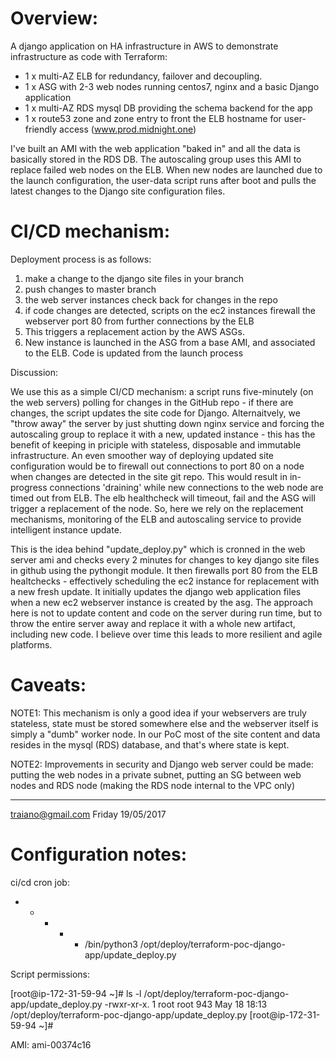 Overview:
=========

A django application on HA infrastructure in AWS to demonstrate infrastructure as code with Terraform:

- 1 x multi-AZ ELB for redundancy, failover and decoupling.
- 1 x ASG with 2-3 web nodes running centos7, nginx and a basic Django application 
- 1 x multi-AZ RDS mysql DB providing the schema backend for the app
- 1 x route53 zone and zone entry to front the ELB hostname for user-friendly access (www.prod.midnight.one)

I've built an AMI with the web application "baked in" and all the data is basically stored in the RDS DB. 
The autoscaling group uses this AMI to replace failed web nodes on the ELB.
When new nodes are launched due to the launch configuration, the user-data script runs after boot and pulls the latest changes to the Django site configuration files. 

CI/CD mechanism:
================

Deployment process is as follows:

1) make a change to the django site files in your branch
2) push changes to master branch
3) the web server instances check back for changes in the repo
4) if code changes are detected, scripts on the ec2 instances firewall the webserver port 80 from further connections by the ELB
5) This triggers a replacement action by the AWS ASGs.
6) New instance is launched in the ASG from a base AMI, and associated to the ELB. Code is updated from the launch process


Discussion:

We use this as a simple CI/CD mechanism: a script runs five-minutely (on the web servers) polling for changes in the GitHub repo - if there are changes, the script updates the site code for Django. 
Alternaitvely, we "throw away" the server by just shutting down nginx service and forcing the autoscaling group to replace it with a new, updated instance - this has the benefit of keeping in priciple with stateless, disposable and immutable infrastructure. 
An even smoother way of deploying updated site configuration would be to firewall out connections to port 80 on a node when changes are detected in the site git repo.
This would result in in-progress connections 'draining' while new connections to the web node are timed out from ELB. 
The elb healthcheck will timeout, fail and the ASG will trigger a replacement of the node. So, here we rely on the replacement mechanisms, monitoring of the ELB and autoscaling service to provide intelligent instance update.

This is the idea behind  "update_deploy.py" which is cronned in the web server ami and checks every 2 minutes for changes to key django site files in github using the pythongit module. It then firewalls port 80 from the ELB healtchecks - effectively scheduling the ec2 instance for replacement with a new fresh update. It initially updates the django web application files when a new ec2 webserver instance is created by the asg. The approach here is not to update content and code on the server during run time, but to throw the entire server away and replace it with a whole new artifact, including new code. I believe over time this leads to more resilient and agile platforms.

Caveats:
========

NOTE1: This mechanism is only a good idea if your webservers are truly stateless, state must be stored somewhere else and the webserver itself is simply a "dumb" worker node. In our PoC most of the site content and data resides in the mysql (RDS) database, and that's where state is kept.

NOTE2: Improvements in security and Django web server could be made: putting the web nodes in a private subnet, putting an SG between web nodes and RDS node (making the RDS node internal to the VPC only) 

---
traiano@gmail.com
Friday 19/05/2017


Configuration notes:
====================

ci/cd cron job:

 
 * * * * * /bin/python3 /opt/deploy/terraform-poc-django-app/update_deploy.py
 
Script permissions:


 [root@ip-172-31-59-94 ~]# ls -l /opt/deploy/terraform-poc-django-app/update_deploy.py
 -rwxr-xr-x. 1 root root 943 May 18 18:13 /opt/deploy/terraform-poc-django-app/update_deploy.py
 [root@ip-172-31-59-94 ~]# 

AMI: ami-00374c16
